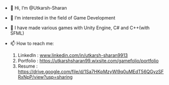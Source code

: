- 👋 Hi, I’m @Utkarsh-Sharan
- 👀 I’m interested in the field of Game Development
- 🌱 I have made various games with Unity Engine, C# and C++(with SFML)
- 📫 How to reach me:
  
    1. LinkedIn  : www.linkedin.com/in/utkarsh-sharan9913
    2. Portfolio : https://utkarshsharan99.wixsite.com/gamefolio/portfolio
    3. Resume    : https://drive.google.com/file/d/1Sa7HKpMzyWl9q0uMEdT56QGyzSFRxNpP/view?usp=sharing

<!---
Utkarsh-Sharan/Utkarsh-Sharan is a ✨ special ✨ repository because its `README.md` (this file) appears on your GitHub profile.
You can click the Preview link to take a look at your changes.
--->

